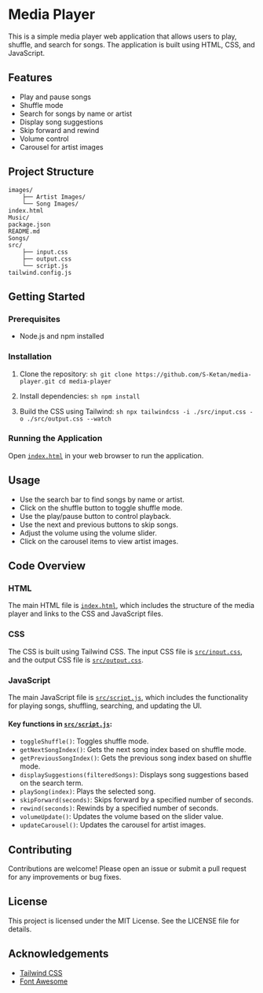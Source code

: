 # Media Player

This is a simple media player web application that allows users to play, shuffle, and search for songs. The application is built using HTML, CSS, and JavaScript.

## Features

- Play and pause songs
- Shuffle mode
- Search for songs by name or artist
- Display song suggestions
- Skip forward and rewind
- Volume control
- Carousel for artist images

## Project Structure

```
images/
    ├── Artist Images/
    └── Song Images/
index.html
Music/
package.json
README.md
Songs/
src/
    ├── input.css
    ├── output.css
    └── script.js
tailwind.config.js
```

## Getting Started

### Prerequisites

- Node.js and npm installed

### Installation

1. Clone the repository:
        ```sh
        git clone https://github.com/S-Ketan/media-player.git
        cd media-player
        ```

2. Install dependencies:
        ```sh
        npm install
        ```

3. Build the CSS using Tailwind:
        ```sh
        npx tailwindcss -i ./src/input.css -o ./src/output.css --watch
        ```

### Running the Application

Open [`index.html`](index.html) in your web browser to run the application.

## Usage

- Use the search bar to find songs by name or artist.
- Click on the shuffle button to toggle shuffle mode.
- Use the play/pause button to control playback.
- Use the next and previous buttons to skip songs.
- Adjust the volume using the volume slider.
- Click on the carousel items to view artist images.

## Code Overview

### HTML

The main HTML file is [`index.html`](index.html), which includes the structure of the media player and links to the CSS and JavaScript files.

### CSS

The CSS is built using Tailwind CSS. The input CSS file is [`src/input.css`](src/input.css), and the output CSS file is [`src/output.css`](src/output.css).

### JavaScript

The main JavaScript file is [`src/script.js`](src/script.js), which includes the functionality for playing songs, shuffling, searching, and updating the UI.

#### Key functions in [`src/script.js`](src/script.js):

- `toggleShuffle()`: Toggles shuffle mode.
- `getNextSongIndex()`: Gets the next song index based on shuffle mode.
- `getPreviousSongIndex()`: Gets the previous song index based on shuffle mode.
- `displaySuggestions(filteredSongs)`: Displays song suggestions based on the search term.
- `playSong(index)`: Plays the selected song.
- `skipForward(seconds)`: Skips forward by a specified number of seconds.
- `rewind(seconds)`: Rewinds by a specified number of seconds.
- `volumeUpdate()`: Updates the volume based on the slider value.
- `updateCarousel()`: Updates the carousel for artist images.

## Contributing

Contributions are welcome! Please open an issue or submit a pull request for any improvements or bug fixes.

## License

This project is licensed under the MIT License. See the LICENSE file for details.

## Acknowledgements

- [Tailwind CSS](https://tailwindcss.com/)
- [Font Awesome](https://fontawesome.com/)